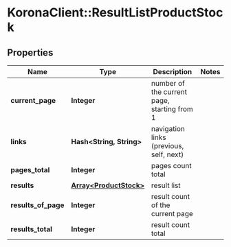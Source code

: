 # KoronaClient::ResultListProductStock

## Properties
Name | Type | Description | Notes
------------ | ------------- | ------------- | -------------
**current_page** | **Integer** | number of the current page, starting from 1 | 
**links** | **Hash&lt;String, String&gt;** | navigation links (previous, self, next) | 
**pages_total** | **Integer** | pages count total | 
**results** | [**Array&lt;ProductStock&gt;**](ProductStock.md) | result list | 
**results_of_page** | **Integer** | result count of the current page | 
**results_total** | **Integer** | result count total | 


